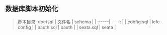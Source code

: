 ## 数据库脚本初始化
> 脚本目录: doc/sql
| 文件名 | schema |
| :-----| ----: |
| config.sql | lcfc-config |
| oauth.sql | oauth |
| seata.sql | seata |

